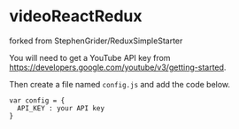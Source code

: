 # videoReactRedux

forked from StephenGrider/ReduxSimpleStarter

You will need to get a YouTube API key from https://developers.google.com/youtube/v3/getting-started. 

Then create a file named `config.js` and add the code below.

```
var config = {
  API_KEY : your API key
}
```
